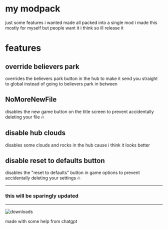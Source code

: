# my modpack
just some features i wanted made all packed into a single mod
i made this mostly for myself but people want it i think so ill release it

# features
## override believers park
overrides the believers park button in the hub to make it send you straight to global instead of going to believers park in between

## NoMoreNewFile
disables the new game button on the title screen to prevent accidentally deleting your file :fire:

## disable hub clouds
disables some clouds and rocks in the hub cause i think it looks better

## disable reset to defaults button
disables the "reset to defaults" button in game options to prevent accidentally deleting your settings :fire:

---
### this will be sparingly updated
---
![downloads](https://img.shields.io/github/downloads/kozia132/connies-modpack/total)

made with some help from chatgpt
